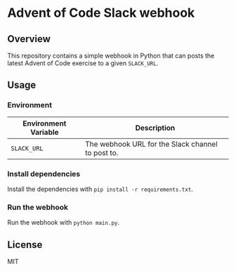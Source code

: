 # Advent of Code Slack webhook

## Overview

This repository contains a simple webhook in Python that can posts the latest
Advent of Code exercise to a given `SLACK_URL`.

## Usage

### Environment

| Environment Variable | Description                                       |
| -------------------- | ------------------------------------------------- |
| `SLACK_URL`          | The webhook URL for the Slack channel to post to. |

### Install dependencies

Install the dependencies with `pip install -r requirements.txt`.

### Run the webhook

Run the webhook with `python main.py`.

## License

MIT
